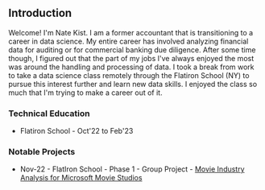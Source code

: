 ## Introduction

Welcome! I'm Nate Kist.  I am a former accountant that is transitioning to a career in data science.  My entire career has involved analyzing financial data for auditing or for commercial banking due diligence.  After some time though, I figured out that the part of my jobs I've always enjoyed the most was around the handling and processing of data.  I took a break from work to take a data science class remotely through the Flatiron School (NY) to pursue this interest further and learn new data skills.  I enjoyed the class so much that I'm trying to make a career out of it.   

### Technical Education
- Flatiron School - Oct'22 to Feb'23

### Notable Projects
- Nov-22 - FlatIron School - Phase 1 - Group Project - [Movie Industry Analysis for Microsoft Movie Studios](https://github.com/fetterollie/Microsoft-Movie-Analysis)


